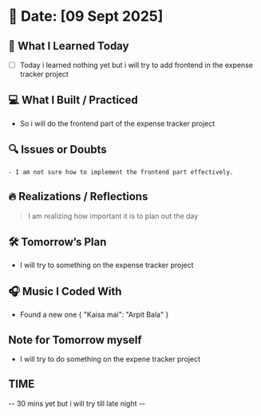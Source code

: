 # 📅 Date: [09 Sept 2025]

## 🧠 What I Learned Today

- [ ] Today i learned nothing yet but i will try to add frontend in the expense tracker project

## 💻 What I Built / Practiced

- So i will do the frontend part of the expense tracker project

## 🔍 Issues or Doubts

    - I am not sure how to implement the frontend part effectively.

## 🔥 Realizations / Reflections

> I am realizing how important it is to plan out the day

## 🛠 Tomorrow’s Plan

- I will try to something on the expense tracker project

## 🎧 Music I Coded With

- Found a new one {
    "Kaisa mai": "Arpit Bala"
}

## Note for Tomorrow myself

- I will try to do something on the expene tracker project

## TIME

-- 30 mins yet but i will try till late night --
